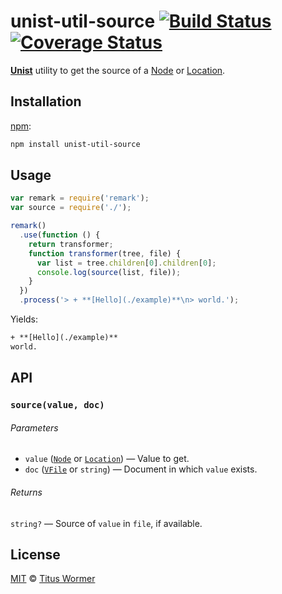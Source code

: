 # unist-util-source [![Build Status][travis-badge]][travis] [![Coverage Status][codecov-badge]][codecov]

[**Unist**][unist] utility to get the source of a [Node][] or
[Location][].

## Installation

[npm][]:

```bash
npm install unist-util-source
```

## Usage

```js
var remark = require('remark');
var source = require('./');

remark()
  .use(function () {
    return transformer;
    function transformer(tree, file) {
      var list = tree.children[0].children[0];
      console.log(source(list, file));
    }
  })
  .process('> + **[Hello](./example)**\n> world.');
```

Yields:

```txt
+ **[Hello](./example)**
world.
```

## API

### `source(value, doc)`

###### Parameters

*   `value` ([`Node`][node] or [`Location`][location]) — Value to get.
*   `doc` ([`VFile`][vfile] or `string`) — Document in which `value`
    exists.

###### Returns

`string?` — Source of `value` in `file`, if available.

## License

[MIT][license] © [Titus Wormer][author]

<!-- Definitions -->

[travis-badge]: https://img.shields.io/travis/wooorm/unist-util-source.svg

[travis]: https://travis-ci.org/wooorm/unist-util-source

[codecov-badge]: https://img.shields.io/codecov/c/github/wooorm/unist-util-source.svg

[codecov]: https://codecov.io/github/wooorm/unist-util-source

[npm]: https://docs.npmjs.com/cli/install

[license]: LICENSE

[author]: http://wooorm.com

[unist]: https://github.com/wooorm/unist

[node]: https://github.com/wooorm/unist#node

[location]: https://github.com/wooorm/unist#location

[vfile]: https://github.com/wooorm/vfile

